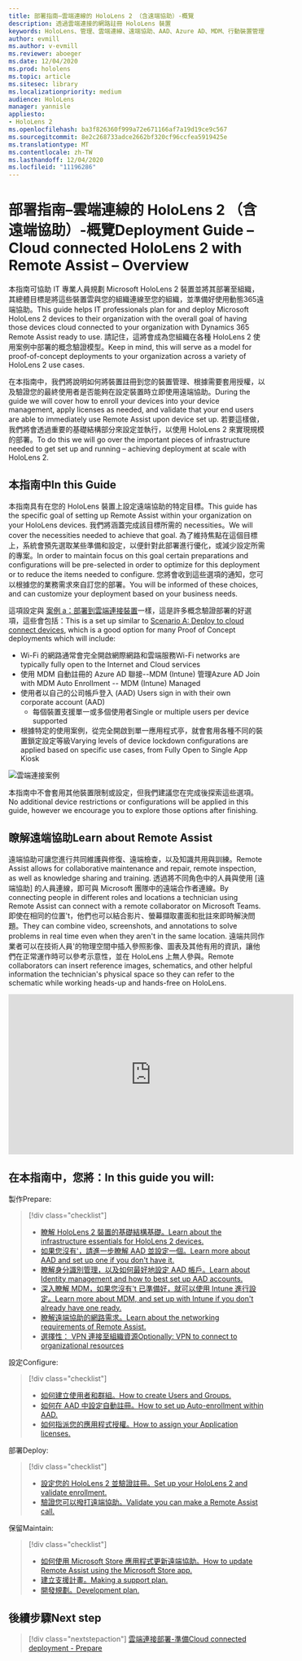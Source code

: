 ```yaml
---
title: 部署指南–雲端連線的 HoloLens 2 （含遠端協助）-概覽
description: 透過雲端連接的網路註冊 HoloLens 裝置
keywords: HoloLens、管理、雲端連線、遠端協助、AAD、Azure AD、MDM、行動裝置管理
author: evmill
ms.author: v-evmill
ms.reviewer: aboeger
ms.date: 12/04/2020
ms.prod: hololens
ms.topic: article
ms.sitesec: library
ms.localizationpriority: medium
audience: HoloLens
manager: yannisle
appliesto:
- HoloLens 2
ms.openlocfilehash: ba3f826360f999a72e671166af7a19d19ce9c567
ms.sourcegitcommit: 8e2c268733adce2662bf320cf96ccfea5919425e
ms.translationtype: MT
ms.contentlocale: zh-TW
ms.lasthandoff: 12/04/2020
ms.locfileid: "11196286"
---
```

# <span data-ttu-id="c7416-104">部署指南–雲端連線的 HoloLens 2 （含遠端協助）-概覽</span><span class="sxs-lookup"><span data-stu-id="c7416-104">Deployment Guide – Cloud connected HoloLens 2 with Remote Assist – Overview</span></span>

<span data-ttu-id="c7416-105">本指南可協助 IT 專業人員規劃 Microsoft HoloLens 2 裝置並將其部署至組織，其總體目標是將這些裝置雲與您的組織連線至您的組織，並準備好使用動態365遠端協助。</span><span class="sxs-lookup"><span data-stu-id="c7416-105">This guide helps IT professionals plan for and deploy Microsoft HoloLens 2 devices to their organization with the overall goal of having those devices cloud connected to your organization with Dynamics 365 Remote Assist ready to use.</span></span> <span data-ttu-id="c7416-106">請記住，這將會成為您組織在各種 HoloLens 2 使用案例中部署的概念驗證模型。</span><span class="sxs-lookup"><span data-stu-id="c7416-106">Keep in mind, this will serve as a model for proof-of-concept deployments to your organization across a variety of HoloLens 2 use cases.</span></span>

<span data-ttu-id="c7416-107">在本指南中，我們將說明如何將裝置註冊到您的裝置管理、根據需要套用授權，以及驗證您的最終使用者是否能夠在設定裝置時立即使用遠端協助。</span><span class="sxs-lookup"><span data-stu-id="c7416-107">During the guide we will cover how to enroll your devices into your device management, apply licenses as needed, and validate that your end users are able to immediately use Remote Assist upon device set up.</span></span> <span data-ttu-id="c7416-108">若要這樣做，我們將會透過重要的基礎結構部分來設定並執行，以使用 HoloLens 2 來實現規模的部署。</span><span class="sxs-lookup"><span data-stu-id="c7416-108">To do this we will go over the important pieces of infrastructure needed to get set up and running – achieving deployment at scale with HoloLens 2.</span></span>

## <span data-ttu-id="c7416-109">本指南中</span><span class="sxs-lookup"><span data-stu-id="c7416-109">In this Guide</span></span>

<span data-ttu-id="c7416-110">本指南具有在您的 HoloLens 裝置上設定遠端協助的特定目標。</span><span class="sxs-lookup"><span data-stu-id="c7416-110">This guide has the specific goal of setting up Remote Assist within your organization on your HoloLens devices.</span></span> <span data-ttu-id="c7416-111">我們將涵蓋完成該目標所需的 necessities。</span><span class="sxs-lookup"><span data-stu-id="c7416-111">We will cover the necessities needed to achieve that goal.</span></span> <span data-ttu-id="c7416-112">為了維持焦點在這個目標上，系統會預先選取某些準備和設定，以便針對此部署進行優化，或減少設定所需的專案。</span><span class="sxs-lookup"><span data-stu-id="c7416-112">In order to maintain focus on this goal certain preparations and configurations will be pre-selected in order to optimize for this deployment or to reduce the items needed to configure.</span></span> <span data-ttu-id="c7416-113">您將會收到這些選項的通知，您可以根據您的業務需求來自訂您的部署。</span><span class="sxs-lookup"><span data-stu-id="c7416-113">You will be informed of these choices, and can customize your deployment based on your business needs.</span></span>

<span data-ttu-id="c7416-114">這項設定與 [案例 a：部署到雲端連接裝置](https://docs.microsoft.com/hololens/common-scenarios#scenario-a)一樣，這是許多概念驗證部署的好選項，這些會包括：</span><span class="sxs-lookup"><span data-stu-id="c7416-114">This is a set up similar to [Scenario A: Deploy to cloud connect devices](https://docs.microsoft.com/hololens/common-scenarios#scenario-a), which is a good option for many Proof of Concept deployments which will include:</span></span>

- <span data-ttu-id="c7416-115">Wi-Fi 的網路通常會完全開啟網際網路和雲端服務</span><span class="sxs-lookup"><span data-stu-id="c7416-115">Wi-Fi networks are typically fully open to the Internet and Cloud services</span></span>
- <span data-ttu-id="c7416-116">使用 MDM 自動註冊的 Azure AD 聯接--MDM (Intune) 管理</span><span class="sxs-lookup"><span data-stu-id="c7416-116">Azure AD Join with MDM Auto Enrollment -- MDM (Intune) Managed</span></span>
- <span data-ttu-id="c7416-117">使用者以自己的公司帳戶登入 (AAD) </span><span class="sxs-lookup"><span data-stu-id="c7416-117">Users sign in with their own corporate account (AAD)</span></span>
  - <span data-ttu-id="c7416-118">每個裝置支援單一或多個使用者</span><span class="sxs-lookup"><span data-stu-id="c7416-118">Single or multiple users per device supported</span></span>
- <span data-ttu-id="c7416-119">根據特定的使用案例，從完全開啟到單一應用程式亭，就會套用各種不同的裝置鎖定設定等級</span><span class="sxs-lookup"><span data-stu-id="c7416-119">Varying levels of device lockdown configurations are applied based on specific use cases, from Fully Open to Single App Kiosk</span></span>

![雲端連接案例](./images/cloud-connected-deployment-chart.png)

<span data-ttu-id="c7416-121">本指南中不會套用其他裝置限制或設定，但我們建議您在完成後探索這些選項。</span><span class="sxs-lookup"><span data-stu-id="c7416-121">No additional device restrictions or configurations will be applied in this guide, however we encourage you to explore those options after finishing.</span></span>

## <span data-ttu-id="c7416-122">瞭解遠端協助</span><span class="sxs-lookup"><span data-stu-id="c7416-122">Learn about Remote Assist</span></span>

<span data-ttu-id="c7416-123">遠端協助可讓您進行共同維護與修復、遠端檢查，以及知識共用與訓練。</span><span class="sxs-lookup"><span data-stu-id="c7416-123">Remote Assist allows for collaborative maintenance and repair, remote inspection, as well as knowledge sharing and training.</span></span> <span data-ttu-id="c7416-124">透過將不同角色中的人員與使用 [遠端協助] 的人員連線，即可與 Microsoft 團隊中的遠端合作者連線。</span><span class="sxs-lookup"><span data-stu-id="c7416-124">By connecting people in different roles and locations a technician using Remote Assist can connect with a remote collaborator on Microsoft Teams.</span></span> <span data-ttu-id="c7416-125">即使在相同的位置&#39;t，他們也可以結合影片、螢幕擷取畫面和批註來即時解決問題。</span><span class="sxs-lookup"><span data-stu-id="c7416-125">They can combine video, screenshots, and annotations to solve problems in real time even when they aren&#39;t in the same location.</span></span> <span data-ttu-id="c7416-126">遠端共同作業者可以在技術人員&#39;的物理空間中插入參照影像、圖表及其他有用的資訊，讓他們在正常運作時可以參考示意性，並在 HoloLens 上無人參與。</span><span class="sxs-lookup"><span data-stu-id="c7416-126">Remote collaborators can insert reference images, schematics, and other helpful information the technician&#39;s physical space so they can refer to the schematic while working heads-up and hands-free on HoloLens.</span></span>

<iframe width="560" height="315" src="https://www.youtube.com/embed/d3YT8j0yYl0" frameborder="0" allow="accelerometer; autoplay; clipboard-write; encrypted-media; gyroscope; picture-in-picture" allowfullscreen></iframe>

## <span data-ttu-id="c7416-127">在本指南中，您將：</span><span class="sxs-lookup"><span data-stu-id="c7416-127">In this guide you will:</span></span>

<span data-ttu-id="c7416-128">製作</span><span class="sxs-lookup"><span data-stu-id="c7416-128">Prepare:</span></span>

> [!div class="checklist"]
> - [<span data-ttu-id="c7416-129">瞭解 HoloLens 2 裝置的基礎結構基礎。</span><span class="sxs-lookup"><span data-stu-id="c7416-129">Learn about the infrastructure essentials for HoloLens 2 devices.</span></span>](hololens2-cloud-connected-prepare.md#infrastructure-essentials)
> - [<span data-ttu-id="c7416-130">如果您沒有&#39;，請進一步瞭解 AAD 並設定一個。</span><span class="sxs-lookup"><span data-stu-id="c7416-130">Learn more about AAD and set up one if you don&#39;t have it.</span></span>](hololens2-cloud-connected-prepare.md#azure-active-directory)
> - [<span data-ttu-id="c7416-131">瞭解身分識別管理，以及如何最好地設定 AAD 帳戶。</span><span class="sxs-lookup"><span data-stu-id="c7416-131">Learn about Identity management and how to best set up AAD accounts.</span></span>](hololens2-cloud-connected-prepare.md#identity-management)
> - [<span data-ttu-id="c7416-132">深入瞭解 MDM，如果您沒有&#39;t 已準備好，就可以使用 Intune 進行設定。</span><span class="sxs-lookup"><span data-stu-id="c7416-132">Learn more about MDM, and set up with Intune if you don&#39;t already have one ready.</span></span>](hololens2-cloud-connected-prepare.md#mobile-device-management)
> - [<span data-ttu-id="c7416-133">瞭解遠端協助的網路需求。</span><span class="sxs-lookup"><span data-stu-id="c7416-133">Learn about the networking requirements of Remote Assist.</span></span>](hololens2-cloud-connected-prepare.md#network)
> - [<span data-ttu-id="c7416-134">選擇性： VPN 連接至組織資源</span><span class="sxs-lookup"><span data-stu-id="c7416-134">Optionally: VPN to connect to organizational resources</span></span>](/hololens2-cloud-connected-prepare.md#optional-connect-your-hololens-to-vpn)

<span data-ttu-id="c7416-135">設定</span><span class="sxs-lookup"><span data-stu-id="c7416-135">Configure:</span></span>

> [!div class="checklist"]
> - [<span data-ttu-id="c7416-136">如何建立使用者和群組。</span><span class="sxs-lookup"><span data-stu-id="c7416-136">How to create Users and Groups.</span></span>](hololens2-cloud-connected-configure.md#azure-users-and-groups)
> - [<span data-ttu-id="c7416-137">如何在 AAD 中設定自動註冊。</span><span class="sxs-lookup"><span data-stu-id="c7416-137">How to set up Auto-enrollment within AAD.</span></span>](hololens2-cloud-connected-configure.md#auto-enrollment-on-hololens-2)
> - [<span data-ttu-id="c7416-138">如何指派您的應用程式授權。</span><span class="sxs-lookup"><span data-stu-id="c7416-138">How to assign your Application licenses.</span></span>](hololens2-cloud-connected-configure.md#application-licenses)

<span data-ttu-id="c7416-139">部署</span><span class="sxs-lookup"><span data-stu-id="c7416-139">Deploy:</span></span>

> [!div class="checklist"]
> - [<span data-ttu-id="c7416-140">設定您的 HoloLens 2 並驗證註冊。</span><span class="sxs-lookup"><span data-stu-id="c7416-140">Set up your HoloLens 2 and validate enrollment.</span></span>](hololens2-cloud-connected-deploy.md#enrollment-validation)
> - [<span data-ttu-id="c7416-141">驗證您可以撥打遠端協助。</span><span class="sxs-lookup"><span data-stu-id="c7416-141">Validate you can make a Remote Assist call.</span></span>](hololens2-cloud-connected-deploy.md#remote-assist-call-validation)

<span data-ttu-id="c7416-142">保留</span><span class="sxs-lookup"><span data-stu-id="c7416-142">Maintain:</span></span>

> [!div class="checklist"]
> - [<span data-ttu-id="c7416-143">如何使用 Microsoft Store 應用程式更新遠端協助。</span><span class="sxs-lookup"><span data-stu-id="c7416-143">How to update Remote Assist using the Microsoft Store app.</span></span>](hololens2-cloud-connected-maintain.md#updates)
> - [<span data-ttu-id="c7416-144">建立支援計畫。</span><span class="sxs-lookup"><span data-stu-id="c7416-144">Making a support plan.</span></span>](hololens2-cloud-connected-maintain.md#support-plan)
> - [<span data-ttu-id="c7416-145">開發規劃。</span><span class="sxs-lookup"><span data-stu-id="c7416-145">Development plan.</span></span>](hololens2-cloud-connected-maintain.md#development-plan)

## <span data-ttu-id="c7416-146">後續步驟</span><span class="sxs-lookup"><span data-stu-id="c7416-146">Next step</span></span>

> [!div class="nextstepaction"]
> [<span data-ttu-id="c7416-147">雲端連接部署-準備</span><span class="sxs-lookup"><span data-stu-id="c7416-147">Cloud connected deployment - Prepare</span></span>](hololens2-cloud-connected-prepare.md)

